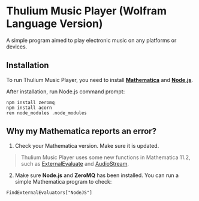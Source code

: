 # Thulium Music Player (Wolfram Language Version)

A simple program aimed to play electronic music on any platforms or devices.

## Installation

To run Thulium Music Player, you need to install **[Mathematica](http://www.wolfram.com/mathematica/)** and **[Node.js](https://nodejs.org/en/)**.

After installation, run Node.js command prompt:

```Command
npm install zeromq
npm install acorn
ren node_modules .node_modules
```

## Why my Mathematica reports an error?

1. Check your Mathematica version. Make sure it is updated.

> Thulium Music Player uses some new functions in Mathematica 11.2, such as [ExternalEvaluate](http://reference.wolfram.com/language/ref/ExternalEvaluate.html) and [AudioStream](http://reference.wolfram.com/language/ref/AudioStream.html).

2. Make sure **Node.js** and **ZeroMQ** has been installed. You can run a simple Mathematica program to check:

```Mathemetica
FindExternalEvaluators["NodeJS"]
```
